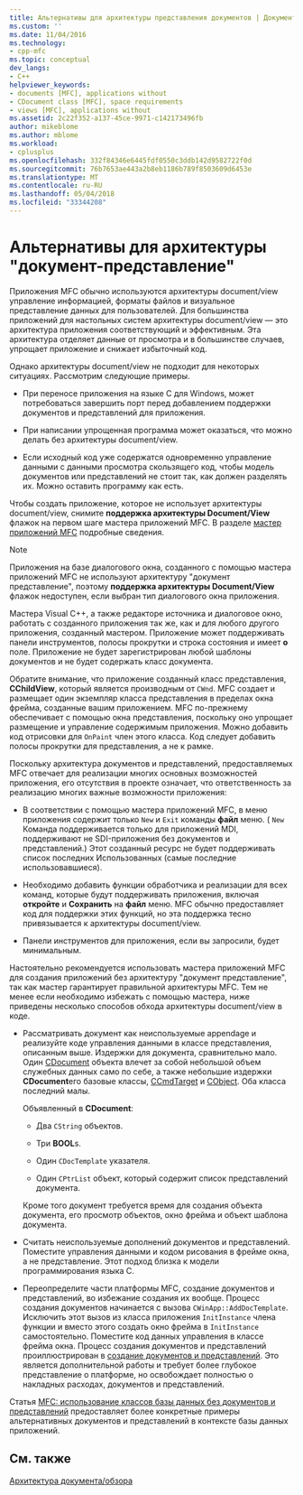 ```yaml
---
title: Альтернативы для архитектуры представления документов | Документы Microsoft
ms.custom: ''
ms.date: 11/04/2016
ms.technology:
- cpp-mfc
ms.topic: conceptual
dev_langs:
- C++
helpviewer_keywords:
- documents [MFC], applications without
- CDocument class [MFC], space requirements
- views [MFC], applications without
ms.assetid: 2c22f352-a137-45ce-9971-c142173496fb
author: mikeblome
ms.author: mblome
ms.workload:
- cplusplus
ms.openlocfilehash: 332f84346e6445fdf0550c3ddb142d9582722f0d
ms.sourcegitcommit: 76b7653ae443a2b8eb1186b789f8503609d6453e
ms.translationtype: MT
ms.contentlocale: ru-RU
ms.lasthandoff: 05/04/2018
ms.locfileid: "33344208"
---
```

# <a name="alternatives-to-the-documentview-architecture"></a>Альтернативы для архитектуры "документ-представление"
Приложения MFC обычно используются архитектуры document/view управление информацией, форматы файлов и визуальное представление данных для пользователей. Для большинства приложений для настольных систем архитектуры document/view — это архитектура приложения соответствующий и эффективным. Эта архитектура отделяет данные от просмотра и в большинстве случаев, упрощает приложение и снижает избыточный код.  
  
 Однако архитектуры document/view не подходит для некоторых ситуациях. Рассмотрим следующие примеры.  
  
-   При переносе приложения на языке C для Windows, может потребоваться завершить порт перед добавлением поддержки документов и представлений для приложения.  
  
-   При написании упрощенная программа может оказаться, что можно делать без архитектуры document/view.  
  
-   Если исходный код уже содержатся одновременно управление данными с данными просмотра скользящего код, чтобы модель документов или представлений не стоит так, как должен разделять их. Можно оставить программу как есть.  
  
 Чтобы создать приложение, которое не использует архитектуры document/view, снимите **поддержка архитектуры Document/View** флажок на первом шаге мастера приложений MFC. В разделе [мастер приложений MFC](../mfc/reference/mfc-application-wizard.md) подробные сведения.  
  
> [!NOTE]
>  Приложения на базе диалогового окна, созданного с помощью мастера приложений MFC не используют архитектуру "документ представление", поэтому **поддержка архитектуры Document/View** флажок недоступен, если выбран тип диалогового окна приложения.  
  
 Мастера Visual C++, а также редакторе источника и диалоговое окно, работать с созданного приложения так же, как и для любого другого приложения, созданный мастером. Приложение может поддерживать панели инструментов, полосы прокрутки и строка состояния и имеет **о** поле. Приложение не будет зарегистрирован любой шаблоны документов и не будет содержать класс документа.  
  
 Обратите внимание, что приложение созданный класс представления, **CChildView**, который является производным от `CWnd`. MFC создает и размещает один экземпляр класса представления в пределах окна фрейма, созданные вашим приложением. MFC по-прежнему обеспечивает с помощью окна представления, поскольку оно упрощает размещение и управление содержимым приложения. Можно добавить код отрисовки для `OnPaint` член этого класса. Код следует добавить полосы прокрутки для представления, а не к рамке.  
  
 Поскольку архитектура документов и представлений, предоставляемых MFC отвечает для реализации многих основных возможностей приложения, его отсутствия в проекте означает, что ответственность за реализацию многих важные возможности приложения:  
  
-   В соответствии с помощью мастера приложений MFC, в меню приложения содержит только `New` и `Exit` команды **файл** меню. ( `New` Команда поддерживается только для приложений MDI, поддерживают не SDI-приложения без документов и представлений.) Этот созданный ресурс не будет поддерживать список последних Использованных (самые последние использовавшиеся).  
  
-   Необходимо добавить функции обработчика и реализации для всех команд, которые будут поддерживать приложения, включая **откройте** и **Сохранить** на **файл** меню. MFC обычно предоставляет код для поддержки этих функций, но эта поддержка тесно привязывается к архитектуры document/view.  
  
-   Панели инструментов для приложения, если вы запросили, будет минимальным.  
  
 Настоятельно рекомендуется использовать мастера приложений MFC для создания приложений без архитектуру "документ представление", так как мастер гарантирует правильной архитектуры MFC. Тем не менее если необходимо избежать с помощью мастера, ниже приведены несколько способов обхода архитектуры document/view в коде.  
  
-   Рассматривать документ как неиспользуемые appendage и реализуйте коде управления данными в классе представления, описанным выше. Издержки для документа, сравнительно мало. Один [CDocument](../mfc/reference/cdocument-class.md) объекта влечет за собой небольшой объем служебных данных само по себе, а также небольшие издержки **CDocument**его базовые классы, [CCmdTarget](../mfc/reference/ccmdtarget-class.md) и [ CObject](../mfc/reference/cobject-class.md). Оба класса последний малы.  
  
     Объявленный в **CDocument**:  
  
    -   Два `CString` объектов.  
  
    -   Три **BOOL**s.  
  
    -   Один `CDocTemplate` указателя.  
  
    -   Один `CPtrList` объект, который содержит список представлений документа.  
  
     Кроме того документ требуется время для создания объекта документа, его просмотр объектов, окно фрейма и объект шаблона документа.  
  
-   Считать неиспользуемые дополнений документов и представлений. Поместите управления данными и кодом рисования в фрейме окна, а не представление. Этот подход близка к модели программирования языка C.  
  
-   Переопределите части платформы MFC, создание документов и представлений, во избежание создания их вообще. Процесс создания документов начинается с вызова `CWinApp::AddDocTemplate`. Исключить этот вызов из класса приложения `InitInstance` члена функции и вместо этого создать окно фрейма в `InitInstance` самостоятельно. Поместите код данных управления в классе фрейма окна. Процесс создания документов и представлений проиллюстрирован в [создание документов и представлений](../mfc/document-view-creation.md). Это является дополнительной работы и требует более глубокое представление о платформе, но освобождает полностью о накладных расходах, документов и представлений.  
  
 Статья [MFC: использование классов базы данных без документов и представлений](../data/mfc-using-database-classes-without-documents-and-views.md) предоставляет более конкретные примеры альтернативных документов и представлений в контексте базы данных приложений.  
  
## <a name="see-also"></a>См. также  
 [Архитектура документа/обзора](../mfc/document-view-architecture.md)

